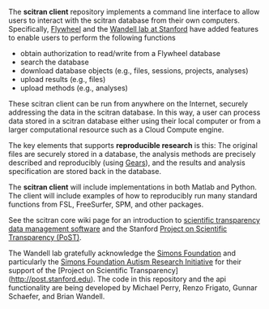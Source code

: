 The **scitran client** repository implements a command line interface to allow users to interact with the scitran database from their own computers.  Specifically, [Flywheel](https://flywheel.io) and the [Wandell lab at Stanford](http://web.stanford.edu/~wandell) have added features to enable users to perform the following functions

* obtain authorization to read/write from a Flywheel database
* search the database
* download database objects (e.g., files, sessions, projects, analyses)
* upload results (e.g., files)
* upload methods (e.g., analyses)

These scitran client can be run from anywhere on the Internet, securely addressing the data in the scitran database. In this way, a user can process data stored in a scitran database either using their local computer or from a larger computational resource such as a Cloud Compute engine.  

The key elements that supports **reproducible research** is this:  The original files are securely stored in a database, the analysis methods are precisely described and reproducibly (using [Gears](https://github.com/scitran/client/wiki/Gears)), and the results and analysis specification are stored back in the database. 

The **scitran client** will include implementations in both Matlab and Python.  The client will include examples of how to reproducibly run many standard functions from FSL, FreeSurfer, SPM, and other packages.

See the scitran core wiki page for an introduction to [scientific transparency data management software](https://github.com/scitran/core/wiki) and the Stanford [Project on Scientific Transparency (PoST)](http://post.stanford.edu). 

The Wandell lab gratefully acknowledge the [Simons Foundation](https://www.simonsfoundation.org/) and particularly the [Simons Foundation Autism Research Initiative](https://sfari.org/) for their support of the [Project on Scientific Transparency] (http://post.stanford.edu).  The code in this repository and the api functionality are being developed by Michael Perry, Renzo Frigato, Gunnar Schaefer, and Brian Wandell.

